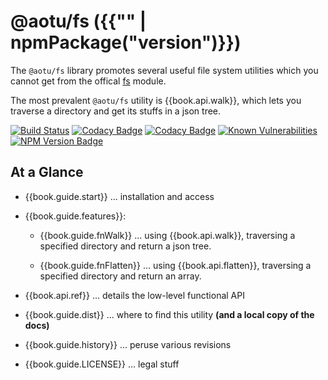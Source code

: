 # @aotu/fs ({{"" | npmPackage("version")}})

The `@aotu/fs` library promotes several useful file system
utilities which you cannot get from the offical [fs](https://nodejs.org/dist/latest-v8.x/docs/api/fs.html) module.

The most prevalent `@aotu/fs` utility is {{book.api.walk}},
which lets you traverse a directory and get its stuffs in a json tree.

<!--- Badges for CI Builds ---> 
[![Build Status](https://travis-ci.org/o2team/fs.svg?branch=master)](https://travis-ci.org/o2team/fs)
[![Codacy Badge](https://api.codacy.com/project/badge/Grade/b7e9e537a56e41a692aef023fd15d9ca)](https://www.codacy.com/app/KevinAst/astx-redux-util?utm_source=github.com&amp;utm_medium=referral&amp;utm_content=KevinAst/astx-redux-util&amp;utm_campaign=Badge_Grade)
[![Codacy Badge](https://api.codacy.com/project/badge/Coverage/b7e9e537a56e41a692aef023fd15d9ca)](https://www.codacy.com/app/KevinAst/astx-redux-util?utm_source=github.com&amp;utm_medium=referral&amp;utm_content=KevinAst/astx-redux-util&amp;utm_campaign=Badge_Coverage)
[![Known Vulnerabilities](https://snyk.io/test/github/kevinast/astx-redux-util/badge.svg)](https://snyk.io/test/github/kevinast/astx-redux-util)
[![NPM Version Badge](https://img.shields.io/npm/v/astx-redux-util.svg)](https://www.npmjs.com/package/astx-redux-util)

## At a Glance

- {{book.guide.start}} ... installation and access

- {{book.guide.features}}:

  - {{book.guide.fnWalk}} ... using {{book.api.walk}}, traversing a specified directory and return a json tree.

  - {{book.guide.fnFlatten}} ... using
    {{book.api.flatten}}, traversing a specified directory and return an array.

- {{book.api.ref}} ... details the low-level functional API

- {{book.guide.dist}} ... where to find this utility **(and a local
  copy of the docs)**

- {{book.guide.history}} ... peruse various revisions

- {{book.guide.LICENSE}} ... legal stuff
